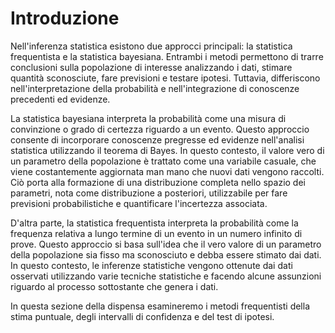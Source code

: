 # Introduzione

Nell'inferenza statistica esistono due approcci principali: la statistica frequentista e la statistica bayesiana. Entrambi i metodi permettono di trarre conclusioni sulla popolazione di interesse analizzando i dati, stimare quantità sconosciute, fare previsioni e testare ipotesi. Tuttavia, differiscono nell'interpretazione della probabilità e nell'integrazione di conoscenze precedenti ed evidenze.

La statistica bayesiana interpreta la probabilità come una misura di convinzione o grado di certezza riguardo a un evento. Questo approccio consente di incorporare conoscenze pregresse ed evidenze nell'analisi statistica utilizzando il teorema di Bayes. In questo contesto, il valore vero di un parametro della popolazione è trattato come una variabile casuale, che viene costantemente aggiornata man mano che nuovi dati vengono raccolti. Ciò porta alla formazione di una distribuzione completa nello spazio dei parametri, nota come distribuzione a posteriori, utilizzabile per fare previsioni probabilistiche e quantificare l'incertezza associata.

D'altra parte, la statistica frequentista interpreta la probabilità come la frequenza relativa a lungo termine di un evento in un numero infinito di prove. Questo approccio si basa sull'idea che il vero valore di un parametro della popolazione sia fisso ma sconosciuto e debba essere stimato dai dati. In questo contesto, le inferenze statistiche vengono ottenute dai dati osservati utilizzando varie tecniche statistiche e facendo alcune assunzioni riguardo al processo sottostante che genera i dati.

In questa sezione della dispensa esamineremo i metodi frequentisti della stima puntuale, degli intervalli di confidenza e del test di ipotesi.
